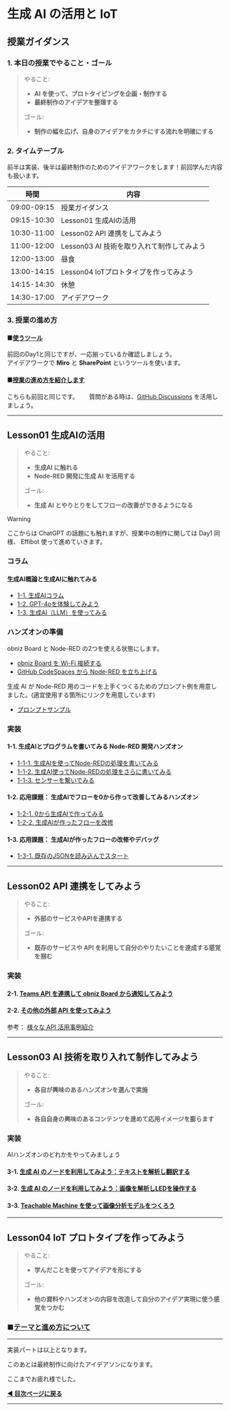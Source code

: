 
# 生成 AI の活用と IoT

## 授業ガイダンス

### 1. 本日の授業でやること・ゴール  

> やること:
> - **AI を使って、プロトタイピングを企画・制作する**
> - **最終制作のアイデアを整理する**
>   
> ゴール:
> - **制作の幅を広げ、自身のアイデアをカタチにする流れを明確にする**

### 2. タイムテーブル 
  前半は実装、後半は最終制作のためのアイデアワークをします！前回学んだ内容も扱います。
    
  | 時間        | 内容                                       |
  |-------------|--------------------------------------------|
  | 09:00-09:15 | 授業ガイダンス |
  | 09:15-10:30 | Lesson01 生成AIの活用 | 
  | 10:30-11:00 | Lesson02 API 連携をしてみよう | 
  | 11:00-12:00 | Lesson03 AI 技術を取り入れて制作してみよう | 
  | 12:00-13:00 | 昼食 | 
  | 13:00-14:15 | Lesson04 IoTプロトタイプを作ってみよう |
  | 14:15-14:30 | 休憩 | 
  | 14:30-17:00 | アイデアワーク | 

### 3. 授業の進め方

#### ■[使うツール](../../DAY1/dev_lesson/lesson00-overview/00_tools.md)  
前回のDay1と同じですが、一応揃っているか確認しましょう。  
アイデアワークで **Miro** と **SharePoint** というツールを使います。
  
#### ■[授業の進め方を紹介します](../../DAY1/dev_lesson/lesson00-overview/01_overview.md)  
こちらも前回と同じです。　　
質問がある時は、[GitHub Discussions](https://github.com/protoout/h-protoout/discussions) を活用しましょう。

----  

## Lesson01 生成AIの活用  

> やること:
> - **生成AI に触れる**
> - **Node-RED 開発に生成 AI を活用する**
>   
> ゴール:
> - **生成 AI とやりとりをしてフローの改善ができるようになる**

> [!WARNING]
> ここからは ChatGPT の話題にも触れますが、授業中の制作に関しては Day1 同様、 Effibot 使って進めていきます。  
 
### コラム

#### 生成AI概論と生成AIに触れてみる
- [1-1. 生成AIコラム](https://www.canva.com/design/DAGmxHLZuOQ/aUtN16EzZWLMJqkfsn7HCA/edit)
- [1-2. GPT-4oを体験してみよう](./lesson01-generative-ai/01_2_gpt4o-touch.md)
- [1-3. 生成AI（LLM）を使ってみる](./lesson01-generative-ai/01_3_start-llm.md)

### ハンズオンの準備

obniz Board と Node-RED の2つを使える状態にします。  
- [obniz Board を Wi-Fi 接続する](../../DAY1/dev_lesson/lesson00-overview/02_env_obniz.md)
- [GitHub CodeSpaces から Node-RED を立ち上げる](../../DAY1/dev_lesson/lesson00-overview/03_env_nodered.md)  

生成 AI が Node-RED 用のコードを上手くつくるためのプロンプト例を用意しました。(適宜使用する箇所にリンクを用意しています)
- [プロンプトサンプル](../../tools/prompt-sample.md)

### 実装

#### 1-1. 生成AIとプログラムを書いてみる Node-RED 開発ハンズオン
- [1-1-1. 生成AIを使ってNode-REDの処理を書いてみる](./lesson01-generative-ai/02_1_make-node-red-flow.md)
- [1-1-2. 生成AI使ってNode-REDの処理をさらに書いてみる](./lesson01-generative-ai/02_2_update-node-red-flow.md)
- [1-1-3. センサーを繋いでみる](./lesson01-generative-ai/02_3_sensor.md)



####  1-2. 応用課題： 生成AIでフローを0から作って改善してみるハンズオン
- [1-2-1. 0から生成AIで作ってみる](./lesson01-generative-ai/03_1_zero1.md)
- [1-2-2. 生成AIが作ったフローを改修](./lesson01-generative-ai/03_2_one2.md)

####  1-3. 応用課題： 生成AIが作ったフローの改修やデバッグ
- [1-3-1. 既存のJSONを読み込んでスタート](./lesson01-generative-ai/04_1_ten99.md)

----  

## Lesson02 API 連携をしてみよう

> やること:
> - **外部のサービスやAPIを連携する**
>
> ゴール:
> - **既存のサービスや API を利用して自分のやりたいことを達成する感覚を掴む**

### 実装

#### 2-1. [Teams API を連携して obniz Board から通知してみよう](./lesson02-api/01_teams.md)
#### 2-2. [その他の外部 API を使ってみよう](./lesson02-api/02_nasa.md)


参考： [様々な API 活用事例紹介](./lesson02-api/03_api-use-case.md)

----  

## Lesson03 AI 技術を取り入れて制作してみよう

> やること:
> - **各自が興味のあるハンズオンを選んで実施**
>   
> ゴール: 
> - **各自自身の興味のあるコンテンツを進めて応用イメージを膨らます**

### 実装

AIハンズオンのどれかをやってみましょう
  
#### 3-1. [生成 AI のノードを利用してみよう：テキストを解析し翻訳する](./lesson03-handson/A-1_openai-node-gtp.md)
           
#### 3-2. [生成 AI  のノードを利用してみよう：画像を解析しLEDを操作する](./lesson03-handson/A-2_openai-node-wisper.md)
           
#### 3-3. [Teachable Machine を使って画像分析モデルをつくろう](./lesson03-handson/A-3_teachable-machine.md)

----  

## Lesson04 IoT プロトタイプを作ってみよう

> やること:
> - **学んだことを使ってアイデアを形にする**
>   
> ゴール: 
> - **他の資料やハンズオンの内容を改造して自分のアイデア実現に使う感覚をつかむ**

### ■[テーマと進め方について](./lesson04-prototyping/01_prototyping.md)


----

実装パートは以上となります。

このあとは最終制作に向けたアイデアソンになります。

ここまでお疲れ様でした。

**[◀ 目次ページに戻る](./readme.md)**

----  

